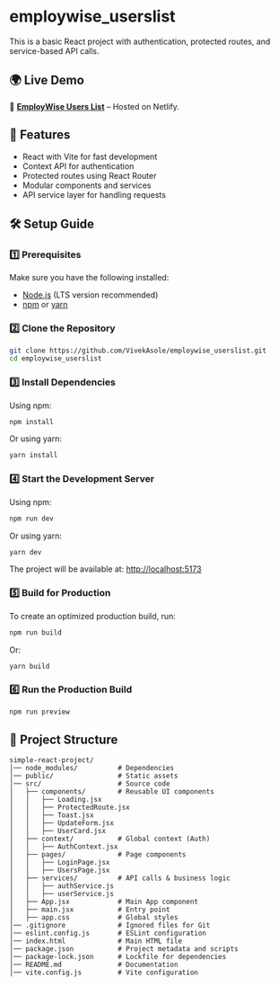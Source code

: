 # employwise_userslist

This is a basic React project with authentication, protected routes, and service-based API calls.

## 🌍 Live Demo
🚀 **[EmployWise Users List](https://employwise-userslist.netlify.app)** – Hosted on Netlify.


## 📌 Features

- React with Vite for fast development
- Context API for authentication
- Protected routes using React Router
- Modular components and services
- API service layer for handling requests

## 🛠️ Setup Guide

### 1️⃣ Prerequisites

Make sure you have the following installed:

- [Node.js](https://nodejs.org/) (LTS version recommended)
- [npm](https://www.npmjs.com/) or [yarn](https://yarnpkg.com/)

### 2️⃣ Clone the Repository

```bash
git clone https://github.com/VivekAsole/employwise_userslist.git
cd employwise_userslist
```

### 3️⃣ Install Dependencies

Using npm:

```bash
npm install
```

Or using yarn:

```bash
yarn install
```

### 4️⃣ Start the Development Server

Using npm:

```bash
npm run dev
```

Or using yarn:

```bash
yarn dev
```

The project will be available at: [http://localhost:5173](http://localhost:5173)

### 5️⃣ Build for Production

To create an optimized production build, run:

```bash
npm run build
```

Or:

```bash
yarn build
```

### 6️⃣ Run the Production Build

```bash
npm run preview
```

## 📂 Project Structure

```
simple-react-project/
│── node_modules/          # Dependencies
│── public/                # Static assets
│── src/                   # Source code
│   ├── components/        # Reusable UI components
│   │   ├── Loading.jsx
│   │   ├── ProtectedRoute.jsx
│   │   ├── Toast.jsx
│   │   ├── UpdateForm.jsx
│   │   ├── UserCard.jsx
│   ├── context/           # Global context (Auth)
│   │   ├── AuthContext.jsx
│   ├── pages/             # Page components
│   │   ├── LoginPage.jsx
│   │   ├── UsersPage.jsx
│   ├── services/          # API calls & business logic
│   │   ├── authService.js
│   │   ├── userService.js
│   ├── App.jsx            # Main App component
│   ├── main.jsx           # Entry point
│   ├── app.css            # Global styles
│── .gitignore             # Ignored files for Git
│── eslint.config.js       # ESLint configuration
│── index.html             # Main HTML file
│── package.json           # Project metadata and scripts
│── package-lock.json      # Lockfile for dependencies
│── README.md              # Documentation
│── vite.config.js         # Vite configuration
```
